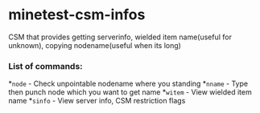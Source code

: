 # minetest-csm-infos
CSM that provides getting serverinfo, wielded item name(useful for unknown), copying nodename(useful when its long)  
### List of commands:
*`node` - Check unpointable nodename where you standing
*`nname` - Type then punch node which you want to get name
*`witem` - View wielded item name
*`sinfo` - View server info, CSM restriction flags
